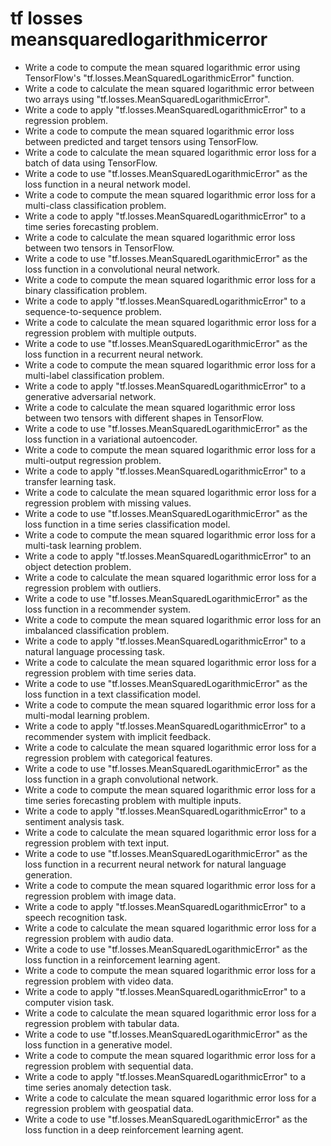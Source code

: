 # tf losses meansquaredlogarithmicerror

- Write a code to compute the mean squared logarithmic error using TensorFlow's "tf.losses.MeanSquaredLogarithmicError" function.
- Write a code to calculate the mean squared logarithmic error between two arrays using "tf.losses.MeanSquaredLogarithmicError".
- Write a code to apply "tf.losses.MeanSquaredLogarithmicError" to a regression problem.
- Write a code to compute the mean squared logarithmic error loss between predicted and target tensors using TensorFlow.
- Write a code to calculate the mean squared logarithmic error loss for a batch of data using TensorFlow.
- Write a code to use "tf.losses.MeanSquaredLogarithmicError" as the loss function in a neural network model.
- Write a code to compute the mean squared logarithmic error loss for a multi-class classification problem.
- Write a code to apply "tf.losses.MeanSquaredLogarithmicError" to a time series forecasting problem.
- Write a code to calculate the mean squared logarithmic error loss between two tensors in TensorFlow.
- Write a code to use "tf.losses.MeanSquaredLogarithmicError" as the loss function in a convolutional neural network.
- Write a code to compute the mean squared logarithmic error loss for a binary classification problem.
- Write a code to apply "tf.losses.MeanSquaredLogarithmicError" to a sequence-to-sequence problem.
- Write a code to calculate the mean squared logarithmic error loss for a regression problem with multiple outputs.
- Write a code to use "tf.losses.MeanSquaredLogarithmicError" as the loss function in a recurrent neural network.
- Write a code to compute the mean squared logarithmic error loss for a multi-label classification problem.
- Write a code to apply "tf.losses.MeanSquaredLogarithmicError" to a generative adversarial network.
- Write a code to calculate the mean squared logarithmic error loss between two tensors with different shapes in TensorFlow.
- Write a code to use "tf.losses.MeanSquaredLogarithmicError" as the loss function in a variational autoencoder.
- Write a code to compute the mean squared logarithmic error loss for a multi-output regression problem.
- Write a code to apply "tf.losses.MeanSquaredLogarithmicError" to a transfer learning task.
- Write a code to calculate the mean squared logarithmic error loss for a regression problem with missing values.
- Write a code to use "tf.losses.MeanSquaredLogarithmicError" as the loss function in a time series classification model.
- Write a code to compute the mean squared logarithmic error loss for a multi-task learning problem.
- Write a code to apply "tf.losses.MeanSquaredLogarithmicError" to an object detection problem.
- Write a code to calculate the mean squared logarithmic error loss for a regression problem with outliers.
- Write a code to use "tf.losses.MeanSquaredLogarithmicError" as the loss function in a recommender system.
- Write a code to compute the mean squared logarithmic error loss for an imbalanced classification problem.
- Write a code to apply "tf.losses.MeanSquaredLogarithmicError" to a natural language processing task.
- Write a code to calculate the mean squared logarithmic error loss for a regression problem with time series data.
- Write a code to use "tf.losses.MeanSquaredLogarithmicError" as the loss function in a text classification model.
- Write a code to compute the mean squared logarithmic error loss for a multi-modal learning problem.
- Write a code to apply "tf.losses.MeanSquaredLogarithmicError" to a recommender system with implicit feedback.
- Write a code to calculate the mean squared logarithmic error loss for a regression problem with categorical features.
- Write a code to use "tf.losses.MeanSquaredLogarithmicError" as the loss function in a graph convolutional network.
- Write a code to compute the mean squared logarithmic error loss for a time series forecasting problem with multiple inputs.
- Write a code to apply "tf.losses.MeanSquaredLogarithmicError" to a sentiment analysis task.
- Write a code to calculate the mean squared logarithmic error loss for a regression problem with text input.
- Write a code to use "tf.losses.MeanSquaredLogarithmicError" as the loss function in a recurrent neural network for natural language generation.
- Write a code to compute the mean squared logarithmic error loss for a regression problem with image data.
- Write a code to apply "tf.losses.MeanSquaredLogarithmicError" to a speech recognition task.
- Write a code to calculate the mean squared logarithmic error loss for a regression problem with audio data.
- Write a code to use "tf.losses.MeanSquaredLogarithmicError" as the loss function in a reinforcement learning agent.
- Write a code to compute the mean squared logarithmic error loss for a regression problem with video data.
- Write a code to apply "tf.losses.MeanSquaredLogarithmicError" to a computer vision task.
- Write a code to calculate the mean squared logarithmic error loss for a regression problem with tabular data.
- Write a code to use "tf.losses.MeanSquaredLogarithmicError" as the loss function in a generative model.
- Write a code to compute the mean squared logarithmic error loss for a regression problem with sequential data.
- Write a code to apply "tf.losses.MeanSquaredLogarithmicError" to a time series anomaly detection task.
- Write a code to calculate the mean squared logarithmic error loss for a regression problem with geospatial data.
- Write a code to use "tf.losses.MeanSquaredLogarithmicError" as the loss function in a deep reinforcement learning agent.
